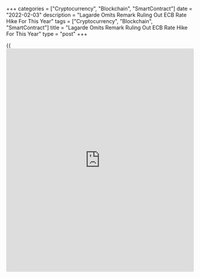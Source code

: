 +++
categories = ["Cryptocurrency", "Blockchain", "SmartContract"]
date = "2022-02-03"
description = "Lagarde Omits Remark Ruling Out ECB Rate Hike For This Year"
tags = ["Cryptocurrency", "Blockchain", "SmartContract"]
title = "Lagarde Omits Remark Ruling Out ECB Rate Hike For This Year"
type = "post"
+++

{{<iframe id="large-banner" src="https://www.bounty.group/#slide=27.0" width="100%" height="600" scrolling="no" style="border: 0px solid rgb(216, 221, 230); border-radius: 3px;">}}

European Central Bank President Christine Lagarde on Thursday did not
reiterate her earlier comment that an interest rate hike is unlikely
this year, instead her remark that risks to inflation are on the upside
fueled expectations that [policy](https://www.fintechee.com/policy/)makers are gearing up for a raise later
this year.  
  
"Compared with our expectations in December, risks to the inflation
outlook are tilted to the upside, particularly in the near term,"
Lagarde said in her introductory statement to the post-decision press
conference.

"If price pressures feed through into higher than anticipated wage rises
or the [economy][1] returns more quickly to full capacity, inflation
could turn out to be higher."

Risks to the economic outlook were seen as broadly balanced.  
  
Eurozone inflation accelerated to a record 5.1 percent in January. Core
inflation is also high at 2.3 percent, well above the bank's target of
2.0 percent.

The bank expects inflation to remain elevated for longer than previously
expected.  
  
The ECB Chief said that the March and June sessions of the Governing
Council would be crucial to determine the need to change its forward
guidance.  
  
While the latest comments marked what many economists perceived as a
'hawkish shift' in stance, Lagarde stressed that the ECB will not remain
complacent, but it will not rush into any process.  
  
"We will follow the sequence that we have set for ourselves, we will
verify the forward guidance criteria and we will be gradual in whatever
we do," Lagarde said.

Earlier on Thursday, the bank left its key interest rates and forward
guidance unchanged. As announced in December, the bank said it will
discontinue purchasing assets under its Covid-19 pandemic stimulus
scheme at the end of March.

The ECB reaffirmed that net purchases under the PEPP could also be
resumed, if necessary, to counter negative shocks related to the
pandemic.

From October 2022 onwards, the Governing Council will maintain net asset
purchases under the APP at a monthly pace of EUR 20 billion for as long
as necessary to reinforce the accommodative impact of its [policy](https://www.fintechee.com/policy/) rates,
the bank reiterated.

The bank continues to expect net purchases to end shortly before it
starts raising the key ECB interest rates.

"Taking all this into consideration and assuming that energy prices do
not dive over the next four weeks, we expect the ECB to speed up the
reduction of net asset purchases and to bring them to an end in
September, allowing the ECB to hike the deposit rate at least once
before the end of the year," ING economist Carsten Brzeski said.

For comments and feedback [contact](https://www.playgroundfx.com/contact/): editorial@rtt[news](https://www.letsplayfx.com/blog/forex-news-website/).com

[Economic News][1]

 **What parts of the world are seeing the best (and worst) economic
performances lately? Click[here][2] to check out our [Econ Scorecard][2]
and find out! See up-to-the-moment [ranking](https://www.playgroundfx.com/blog/crypto-exchange-ranking/)s for the best and worst
performers in [GDP][3], [unemployment rate][4], [inflation][5] and much
more.**

   1. www.rtt[news](https://www.letsplayfx.com/blog/forex-news-website/).com/Content/EconomicNews.aspx
   2. www.rtt[news](https://www.letsplayfx.com/blog/forex-news-website/).com/economic-scorecard/world-rank/unemployment-rate/highest-performance.aspx
   3. www.rtt[news](https://www.letsplayfx.com/blog/forex-news-website/).com/economic-scorecard/world-rank/GDP/highest-performance.aspx
   4. www.rtt[news](https://www.letsplayfx.com/blog/forex-news-website/).com/economic-scorecard/world-rank/unemployment-rate/lowest-performance.aspx
   5. www.rtt[news](https://www.letsplayfx.com/blog/forex-news-website/).com/economic-scorecard/world-rank/CPI/highest-performance.aspx